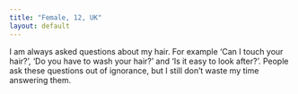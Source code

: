 ```yaml
---
title: "Female, 12, UK"
layout: default
---
```

I am always asked questions about my hair. For example ‘Can I touch your hair?’, ‘Do you have to wash your hair?’ and ‘Is it easy to look after?’. People ask these questions out of ignorance, but I still don’t waste my time answering them.

